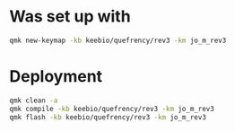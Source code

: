# Was set up with

```bash
qmk new-keymap -kb keebio/quefrency/rev3 -km jo_m_rev3
```

# Deployment

```bash
qmk clean -a
qmk compile -kb keebio/quefrency/rev3 -km jo_m_rev3
qmk flash -kb keebio/quefrency/rev3 -km jo_m_rev3
```
